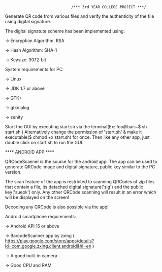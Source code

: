                                  /*** 3rd YEAR COLLEGE PROJECT ***/

Generate QR code from various files and verify the authenticity of the file using digital signature.

The digital signatute scheme has been implemented using:

-> Encryption Algorithm: RSA

-> Hash Algorithm: SHA-1

-> Keysize: 3072-bit

System requirements for PC:

-> Linux

-> JDK 1.7 or above

-> GTK+

-> gtkdialog

-> zenity

Start the GUI by executing start.sh via the terminal(Ex:  foo@bar:~$ sh start.sh )
Alternatively change the permission of 'start.sh' & make it executable($ chmod +x start.sh) for once. Then like any other app, just double click on start.sh to run the GUI.

****                                ANDROID APP                                                        ****

QRCodeScanner is the source for the android app. The app can be used to generate QRCode image and digital signature, public key similar to the PC version. 

The scan feature of the app is restricted to scanning QRCodes of zip files that contain a file, its detached digital signature('sig') and the public key('suepk') only. 
Any other QRCode scanning will result in an error which will be displayed on the screen!

Decoding any QRCode is also possible via the app!

Android smartphone requirements: 

-> Android API 15 or above

-> BarcodeScanner app by zxing
   ( https://play.google.com/store/apps/details?id=com.google.zxing.client.android&hl=en )

-> A good built-in camera

-> Good CPU and RAM
